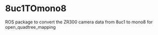 # 8uc1TOmono8
ROS package to convert the ZR300 camera data from 8uc1 to mono8 for open_quadtree_mapping
